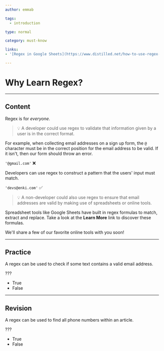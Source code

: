 ```yaml
---
author: emmab

tags:
  - introduction

type: normal

category: must-know

links:
- '[Regex in Google Sheets](https://www.distilled.net/how-to-use-regex-in-google-sheets/){website}'

---
```


# Why Learn Regex?

---
## Content

Regex is for *everyone*. 

> 💡 A developer could use regex to validate that information given by a user is in the correct format. 

For example, when collecting email addresses on a sign up form, the `@` character must be in the correct position for the email address to be valid. If it isn't, then our form should throw an error. 

`'@gmail.com'` ❌

Developers can use regex to construct a pattern that the users' input must match. 

`'devs@enki.com'` ✅

> 💡 A non-developer could also use regex to ensure that email addresses are valid by making use of spreadsheets or online tools.

Spreadsheet tools like Google Sheets have built in regex formulas to match, extract and replace. Take a look at the **Learn More** link to discover these formulas.

We'll share a few of our favorite online tools with you soon!


---
## Practice

A regex can be used to check if some text contains a valid email address.

???

* True
* False

---
## Revision

A regex can be used to find all phone numbers within an article.

???

* True
* False
